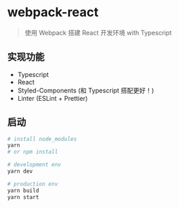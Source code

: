 # webpack-react

> 使用 Webpack 搭建 React 开发环境 with Typescript

## 实现功能

- Typescript
- React
- Styled-Components (和 Typescript 搭配更好！)
- Linter (ESLint + Prettier)

## 启动

```bash
# install node_modules
yarn
# or npm install

# development env
yarn dev

# production env
yarn build
yarn start
```
